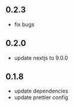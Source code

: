 ## 0.2.3

- fix bugs

## 0.2.0

- update nextjs to 9.0.0

## 0.1.8

- update dependencies
- update prettier config
